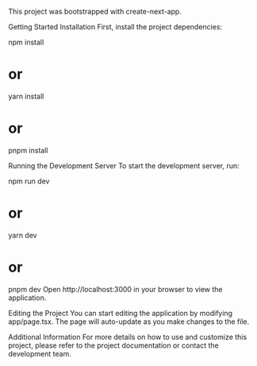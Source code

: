 This project was bootstrapped with create-next-app.

Getting Started
Installation
First, install the project dependencies:


npm install
# or
yarn install
# or
pnpm install


Running the Development Server
To start the development server, run:


npm run dev
# or
yarn dev
# or
pnpm dev
Open http://localhost:3000 in your browser to view the application.

Editing the Project
You can start editing the application by modifying app/page.tsx. The page will auto-update as you make changes to the file.

Additional Information
For more details on how to use and customize this project, please refer to the project documentation or contact the development team.